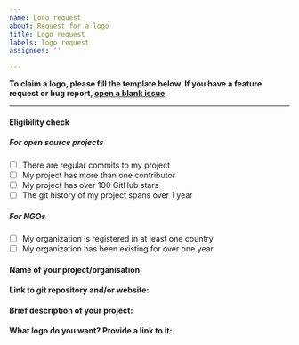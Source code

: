 ```yaml
---
name: Logo request
about: Request for a logo
title: Logo request
labels: logo request
assignees: ''

---
```


**To claim a logo, please fill the template below. If you have a feature request or bug report, [open a blank issue](https://github.com/enjeck/libre-logos/issues/new).**

--------------

#### Eligibility check
##### For open source projects
- [ ] There are regular commits to my project
- [ ] My project has more than one contributor
- [ ]  My project has over 100 GitHub stars
- [ ]  The git history of my project spans over 1 year

##### For NGOs
- [ ] My organization is registered in at least one country
- [ ] My organization has been existing for over one year

#### Name of your project/organisation:

#### Link to git repository and/or website:

#### Brief description of your project:

#### What logo do you want? Provide a link to it:
